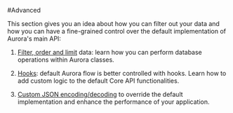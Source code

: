 #Advanced

This section gives you an idea about how you can filter out your data and how
you can have a fine-grained control over the default implementation of Aurora's main API:

1. [Filter, order and limit](advanced_filter) data: learn how you can perform database
operations within Aurora classes.

2. [Hooks](advanced_hooks): default Aurora flow is better controlled with hooks.
Learn how to add custom logic to the default Core API functionalities.

3. [Custom JSON encoding/decoding](advanced_json) to override the default implementation
and enhance the performance of your application.

